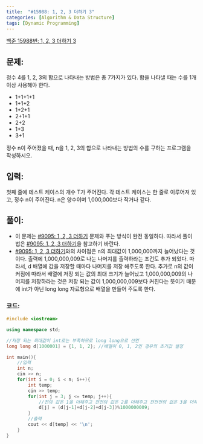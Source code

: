 ```yaml
---
title:  "#15988: 1, 2, 3 더하기 3"
categories: [Algorithm & Data Structure]
tags: [Dynamic Programming]
---
```


[백준 15988번: 1, 2, 3 더하기 3](https://www.acmicpc.net/problem/15988)

## 문제:

정수 4를 1, 2, 3의 합으로 나타내는 방법은 총 7가지가 있다. 합을 나타낼 때는 수를 1개 이상 사용해야 한다.

- 1+1+1+1
- 1+1+2
- 1+2+1
- 2+1+1
- 2+2
- 1+3
- 3+1

정수 n이 주어졌을 때, n을 1, 2, 3의 합으로 나타내는 방법의 수를 구하는 프로그램을 작성하시오.

## 입력:

첫째 줄에 테스트 케이스의 개수 T가 주어진다. 각 테스트 케이스는 한 줄로 이루어져 있고, 정수 n이 주어진다. n은 양수이며 1,000,000보다 작거나 같다.

## 풀이:

- 이 문제는 [#9095: 1, 2, 3 더하기](/algorithm%20&%20data%20structure/9095-1,-2,-3-더하기) 문제와 푸는 방식이 완전 동일하다. 따라서 풀이 법은 [#9095: 1, 2, 3 더하기](/algorithm%20&%20data%20structure/9095-1,-2,-3-더하기)을 참고하기 바란다.
- [#9095: 1, 2, 3 더하기](/algorithm%20&%20data%20structure/9095-1,-2,-3-더하기)와의 차이점은 n의 최대값이 1,000,000까지 늘어났다는 것이다. 출력에 1,000,000,009로 나눈 나머지를 출력하라는 조건도 추가 되었다. 따라서, d 배열에 값을 저장할 때마다 나머지를 저장 해주도록 한다. 추가로 n의 값이 커짐에 따라서 배열에 저장 되는 값의 최대 크기가 늘어났고 1,000,000,009의 나머지를 저장하라는 것은 저장 되는 값이 1,000,000,009보다 커진다는 뜻이기 때문에 int가 아닌 long long 자료형으로 배열을 만들어 주도록 한다.

### 코드:

```cpp
#include <iostream>

using namespace std;

//저장 되는 최대값이 int로는 부족하므로 long long으로 선언 
long long d[1000001] = {1, 1, 2}; //배열이 0, 1, 2인 경우의 초기값 설정

int main(){
	//입력
	int n;
	cin >> n;
	for(int i = 0; i < n; i++){
		int temp;
		cin >> temp;
		for(int j = 3; j <= temp; j++){
			//전의 값은 1을 더해주고 전전의 값은 2를 더해주고 전전전의 값은 3을 더해주면 j가 나온다
			d[j] = (d[j-1]+d[j-2]+d[j-3])%1000000009; 
		}
		//출력
		cout << d[temp] << '\n';
	}
}
```